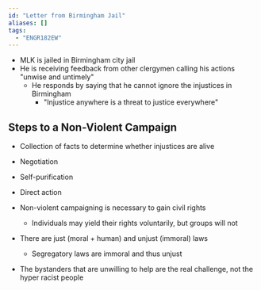 ```yaml
---
id: "Letter from Birmingham Jail"
aliases: []
tags:
  - "ENGR182EW"
---
```


- MLK is jailed in Birmingham city jail
- He is receiving feedback from other clergymen calling his actions "unwise and
  untimely"
  - He responds by saying that he cannot ignore the injustices in Birmingham
    - "Injustice anywhere is a threat to justice everywhere"

## Steps to a Non-Violent Campaign

- Collection of facts to determine whether injustices are alive
- Negotiation
- Self-purification
- Direct action

- Non-violent campaigning is necessary to gain civil rights
  - Individuals may yield their rights voluntarily, but groups will not
- There are just (moral + human) and unjust (immoral) laws
  - Segregatory laws are immoral and thus unjust
- The bystanders that are unwilling to help are the real challenge, not the
  hyper racist people
